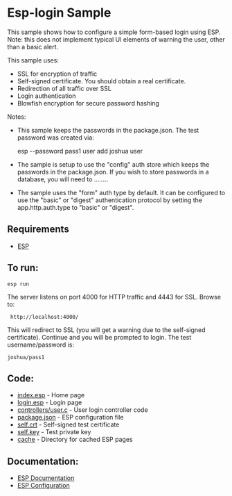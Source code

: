Esp-login Sample
===

This sample shows how to configure a simple form-based login using ESP. 
Note: this does not implement typical UI elements of warning the user, other than a basic alert.

This sample uses:

* SSL for encryption of traffic
* Self-signed certificate. You should obtain a real certificate.
* Redirection of all traffic over SSL
* Login authentication 
* Blowfish encryption for secure password hashing

Notes:
* This sample keeps the passwords in the package.json. The test password was created via:

    esp --password pass1 user add joshua user

* The sample is setup to use the "config" auth store which keeps the passwords in the package.json.
    If you wish to store passwords in a database, you will need to ........ 
* The sample uses the "form" auth type by default. 
    It can be configured to use the "basic" or "digest" authentication protocol by setting the
    app.http.auth.type to "basic" or "digest".

Requirements
---
* [ESP](http://embedthis.com/downloads/esp/download.esp)

To run:
---
    esp run

The server listens on port 4000 for HTTP traffic and 4443 for SSL. Browse to: 
 
     http://localhost:4000/

This will redirect to SSL (you will get a warning due to the self-signed certificate).
Continue and you will be prompted to login. The test username/password is:

    joshua/pass1

Code:
---
* [index.esp](index.esp) - Home page
* [login.esp](login.esp) - Login page
* [controllers/user.c](controllers/user.c) - User login controller code
* [package.json](package.json) - ESP configuration file
* [self.crt](self.crt) - Self-signed test certificate
* [self.key](self.key) - Test private key
* [cache](cache) - Directory for cached ESP pages

Documentation:
---
* [ESP Documentation](http://embedthis.com/products/esp/doc/index.html)
* [ESP Configuration](http://embedthis.com/products/esp/doc/guide/esp/users/config.html)
